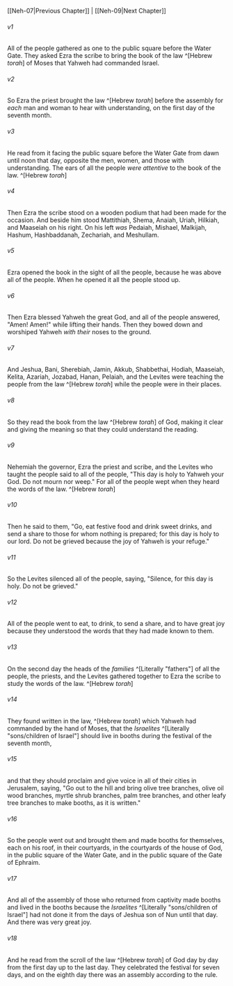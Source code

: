 ﻿---
aliases:
  - Nehemiah 8
---

[[Neh-07|Previous Chapter]] | [[Neh-09|Next Chapter]]

###### v1
All of the people gathered as one to the public square before the Water Gate. They asked Ezra the scribe to bring the book of the law ^[Hebrew _torah_] of Moses that Yahweh had commanded Israel.

###### v2
So Ezra the priest brought the law ^[Hebrew _torah_] before the assembly for _each_ man and woman to hear with understanding, on the first day of the seventh month.

###### v3
He read from it facing the public square before the Water Gate from dawn until noon that day, opposite the men, women, and those with understanding. The ears of all the people _were attentive_ to the book of the law. ^[Hebrew _torah_]

###### v4
Then Ezra the scribe stood on a wooden podium that had been made for the occasion. And beside him stood Mattithiah, Shema, Anaiah, Uriah, Hilkiah, and Maaseiah on his right. On his left _was_ Pedaiah, Mishael, Malkijah, Hashum, Hashbaddanah, Zechariah, and Meshullam.

###### v5
Ezra opened the book in the sight of all the people, because he was above all of the people. When he opened it all the people stood up.

###### v6
Then Ezra blessed Yahweh the great God, and all of the people answered, "Amen! Amen!" while lifting their hands. Then they bowed down and worshiped Yahweh _with their_ noses to the ground.

###### v7
And Jeshua, Bani, Sherebiah, Jamin, Akkub, Shabbethai, Hodiah, Maaseiah, Kelita, Azariah, Jozabad, Hanan, Pelaiah, and the Levites were teaching the people from the law ^[Hebrew _torah_] while the people were in their places.

###### v8
So they read the book from the law ^[Hebrew _torah_] of God, making it clear and giving the meaning so that they could understand the reading.

###### v9
Nehemiah the governor, Ezra the priest and scribe, and the Levites who taught the people said to all of the people, "This day is holy to Yahweh your God. Do not mourn nor weep." For all of the people wept when they heard the words of the law. ^[Hebrew _torah_]

###### v10
Then he said to them, "Go, eat festive food and drink sweet drinks, and send a share to those for whom nothing is prepared; for this day is holy to our lord. Do not be grieved because the joy of Yahweh is your refuge."

###### v11
So the Levites silenced all of the people, saying, "Silence, for this day is holy. Do not be grieved."

###### v12
All of the people went to eat, to drink, to send a share, and to have great joy because they understood the words that they had made known to them.

###### v13
On the second day the heads of the _families_ ^[Literally "fathers"] of all the people, the priests, and the Levites gathered together to Ezra the scribe to study the words of the law. ^[Hebrew _torah_]

###### v14
They found written in the law, ^[Hebrew _torah_] which Yahweh had commanded by the hand of Moses, that the _Israelites_ ^[Literally "sons/children of Israel"] should live in booths during the festival of the seventh month,

###### v15
and that they should proclaim and give voice in all of their cities in Jerusalem, saying, "Go out to the hill and bring olive tree branches, olive oil wood branches, myrtle shrub branches, palm tree branches, and other leafy tree branches to make booths, as it is written."

###### v16
So the people went out and brought them and made booths for themselves, each on his roof, in their courtyards, in the courtyards of the house of God, in the public square of the Water Gate, and in the public square of the Gate of Ephraim.

###### v17
And all of the assembly of those who returned from captivity made booths and lived in the booths because the _Israelites_ ^[Literally "sons/children of Israel"] had not done it from the days of Jeshua son of Nun until that day. And there was very great joy.

###### v18
And he read from the scroll of the law ^[Hebrew _torah_] of God day by day from the first day up to the last day. They celebrated the festival for seven days, and on the eighth day there was an assembly according to the rule.